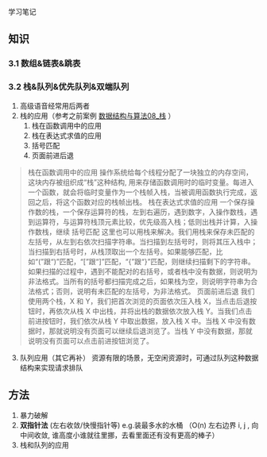 学习笔记
## 知识
### 3.1 数组&链表&跳表
### 3.2 栈&队列&优先队列&双端队列
1. 高级语音经常用后两者
2. 栈的应用（参考之前案例 [数据结构与算法08_栈](bear://x-callback-url/open-note?id=67B61C70-D452-4C5A-A010-8565486A8434-1952-00001FD2356B9507) ）
	1. 栈在函数调用中的应用
	2. 栈在表达式求值的应用
	3. 括号匹配
	4. 页面前进后退 
    
> 栈在函数调用中的应用
> 操作系统给每个线程分配了一块独立的内存空间，这块内存被组织成“栈”这种结构, 用来存储函数调用时的临时变量。每进入一个函数，就会将临时变量作为一个栈帧入栈，当被调用函数执行完成，返回之后，将这个函数对应的栈帧出栈。
> 栈在表达式求值的应用
> 一个保存操作数的栈，一个保存运算符的栈，左到右遍历，遇到数字，入操作数栈，遇到运算符，与运算符栈顶元素比较，优先级高入栈；低则出栈并计算，入操作数栈，继续
> 括号匹配
> 这里也可以用栈来解决。我们用栈来保存未匹配的左括号，从左到右依次扫描字符串。当扫描到左括号时，则将其压入栈中；当扫描到右括号时，从栈顶取出一个左括号。如果能够匹配，比如“(”跟“)”匹配，“[”跟“]”匹配，“{”跟“}”匹配，则继续扫描剩下的字符串。如果扫描的过程中，遇到不能配对的右括号，或者栈中没有数据，则说明为非法格式。当所有的括号都扫描完成之后，如果栈为空，则说明字符串为合法格式；否则，说明有未匹配的左括号，为非法格式。
> 页面前进后退
> 我们使用两个栈，X 和 Y，我们把首次浏览的页面依次压入栈 X，当点击后退按钮时，再依次从栈 X 中出栈，并将出栈的数据依次放入栈 Y。当我们点击前进按钮时，我们依次从栈 Y 中取出数据，放入栈 X 中。当栈 X 中没有数据时，那就说明没有页面可以继续后退浏览了。当栈 Y 中没有数据，那就说明没有页面可以点击前进按钮浏览了。
3. 队列应用（其它再补）
资源有限的场景，无空闲资源时，可通过队列这种数据结构来实现请求排队
## 方法
1. 暴力破解
2. **双指针法** (左右收敛/快慢指针等) e.g.装最多水的水桶 （O(n) 左右边界 i, j , 向中间收敛, 谁高度小谁就往里挪，去看里面还有没有更高的棒子）
3. 栈和队列的应用
